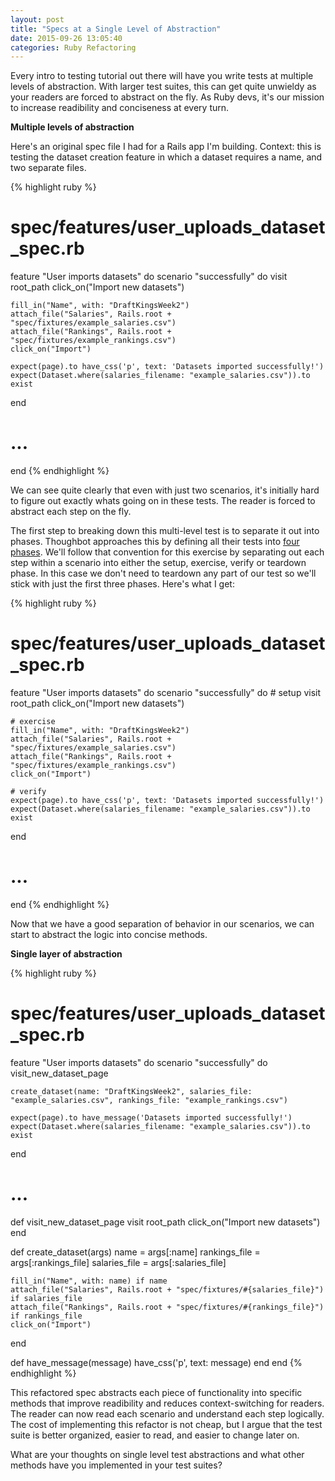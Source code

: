 ```yaml
---
layout: post
title: "Specs at a Single Level of Abstraction"
date: 2015-09-26 13:05:40
categories: Ruby Refactoring
---
```


Every intro to testing tutorial out there will have you write tests at multiple levels of abstraction. With larger test suites, this can get quite unwieldy as your readers are forced to abstract on the fly. As Ruby devs, it's our mission to increase readibility and conciseness at every turn. 

**Multiple levels of abstraction**

Here's an original spec file I had for a Rails app I'm building. Context: this is testing the dataset creation feature in which a dataset requires a name, and two separate files. 

{% highlight ruby %}
# spec/features/user_uploads_dataset_spec.rb

feature "User imports datasets" do
  scenario "successfully" do
    visit root_path
    click_on("Import new datasets")

    fill_in("Name", with: "DraftKingsWeek2")
    attach_file("Salaries", Rails.root + "spec/fixtures/example_salaries.csv")
    attach_file("Rankings", Rails.root + "spec/fixtures/example_rankings.csv")
    click_on("Import")

    expect(page).to have_css('p', text: 'Datasets imported successfully!')
    expect(Dataset.where(salaries_filename: "example_salaries.csv")).to exist
  end

# ...
end
{% endhighlight %}

We can see quite clearly that even with just two scenarios, it's initially hard to figure out exactly whats going on in these tests. The reader is forced to abstract each step on the fly.

The first step to breaking down this multi-level test is to separate it out into phases. Thoughbot approaches this by defining all their tests into [four phases](https://robots.thoughtbot.com/four-phase-test). We'll follow that convention for this exercise by separating out each step within a scenario into either the setup, exercise, verify or teardown phase. In this case we don't need to teardown any part of our test so we'll stick with just the first three phases. Here's what I get:

{% highlight ruby %}
# spec/features/user_uploads_dataset_spec.rb

feature "User imports datasets" do
  scenario "successfully" do
    # setup
    visit root_path
    click_on("Import new datasets")

    # exercise
    fill_in("Name", with: "DraftKingsWeek2")
    attach_file("Salaries", Rails.root + "spec/fixtures/example_salaries.csv")
    attach_file("Rankings", Rails.root + "spec/fixtures/example_rankings.csv")
    click_on("Import")

    # verify
    expect(page).to have_css('p', text: 'Datasets imported successfully!')
    expect(Dataset.where(salaries_filename: "example_salaries.csv")).to exist
  end

# ...
end
{% endhighlight %}

Now that we have a good separation of behavior in our scenarios, we can start to abstract the logic into concise methods. 

**Single layer of abstraction**

{% highlight ruby %}
# spec/features/user_uploads_dataset_spec.rb

feature "User imports datasets" do
  scenario "successfully" do
    visit_new_dataset_page
 
    create_dataset(name: "DraftKingsWeek2", salaries_file: "example_salaries.csv", rankings_file: "example_rankings.csv")

    expect(page).to have_message('Datasets imported successfully!')
    expect(Dataset.where(salaries_filename: "example_salaries.csv")).to exist
  end

# ...

  def visit_new_dataset_page
    visit root_path
    click_on("Import new datasets")
  end

  def create_dataset(args)
    name          = args[:name]
    rankings_file = args[:rankings_file]
    salaries_file = args[:salaries_file]

    fill_in("Name", with: name) if name
    attach_file("Salaries", Rails.root + "spec/fixtures/#{salaries_file}") if salaries_file
    attach_file("Rankings", Rails.root + "spec/fixtures/#{rankings_file}") if rankings_file
    click_on("Import")
  end

  def have_message(message)
    have_css('p', text: message)
  end
end
{% endhighlight %}

This refactored spec abstracts each piece of functionality into specific methods that improve readibility and reduces context-switching for readers. The reader can now read each scenario and understand each step logically. The cost of implementing this refactor is not cheap, but I argue that the test suite is better organized, easier to read, and easier to change later on.

What are your thoughts on single level test abstractions and what other methods have you implemented in your test suites?
